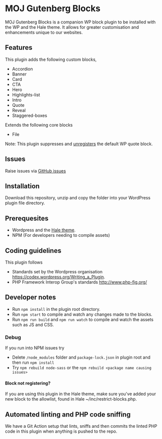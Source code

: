 # MOJ Gutenberg Blocks
MOJ Gutenberg Blocks is a companion WP block plugin to be installed with the WP and the Hale theme. It allows for greater customisation and enhancements unique to our websites.

## Features

This plugin adds the following custom blocks,
* Accordion
* Banner
* Card
* CTA
* Hero
* Highlights-list
* Intro
* Quote
* Reveal
* Staggered-boxes

Extends the following core blocks
* File

Note: This plugin suppresses and [unregisters](https://github.com/ministryofjustice/wp-moj-blocks/blob/main/src/quote/index.js#L208-L210) the default WP quote block.

## Issues
Raise issues via
[GitHub issues](https://github.com/ministryofjustice/wp-moj-blocks/issues)

## Installation
Download this repository, unzip and copy the folder into your WordPress plugin file directory.

## Prerequesites
* Wordpress and the [Hale theme](https://github.com/ministryofjustice/wp-hale).
* NPM (For developers needing to compile assets)

## Coding guidelines
This plugin follows
* Standards set by the Wordpress organisation https://codex.wordpress.org/Writing_a_Plugin.
* PHP Framework Interop Group's standards http://www.php-fig.org/

## Developer notes
* Run `npm install` in the plugin root directory.
* Run `npm start` to compile and watch any changes made to the blocks.
* Run `npm run build` and `npm run watch` to compile and watch the assets such as JS and CSS.

### Debug
If you run into NPM issues try
* Delete `/node_modules` folder and `package-lock.json` in plugin root and then run `npm install`
* Try `npm rebuild node-sass` or the `npm rebuild <package name causing issues>`

#### Block not registering?
If you are using this plugin in the Hale theme, make sure you've added your new block to the allowlist,
found in Hale ~/inc/restrict-blocks.php.

## Automated linting and PHP code sniffing
We have a Git Action setup that lints, sniffs and then commits the linted PHP code in this plugin when anything is pushed to the repo.
